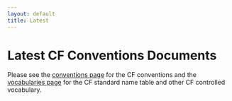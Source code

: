 ```yaml
---
layout: default
title: Latest
---
```


# Latest CF Conventions Documents

Please see the [conventions page](conventions.md) for the CF conventions and the [vocabularies page](vocabularies.md) for the CF standard name table and other CF controlled vocabulary.
